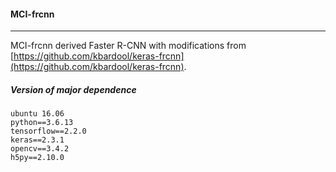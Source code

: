 #### MCI-frcnn

* * *

MCI-frcnn derived Faster R-CNN with modifications from  [https://github.com/kbardool/keras-frcnn](https://github.com/kbardool/keras-frcnn).


##### Version of major dependence 
```
ubuntu 16.06
python==3.6.13
tensorflow==2.2.0
keras==2.3.1
opencv==3.4.2
h5py==2.10.0
```

